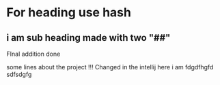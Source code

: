 # For heading use hash

## i am sub heading made with two "##"
FInal addition done

some lines about the project !!!
Changed in the intellij
here i am fdgdfhgfd sdfsdgfg
